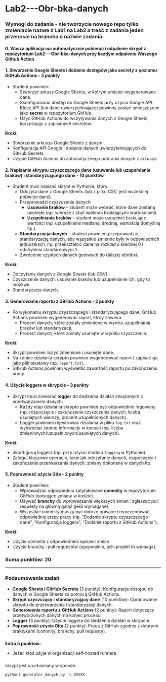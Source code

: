 # Lab2---Obr-bka-danych

### Wymogi do zadania - nie tworzycie nowego repo tylko zmieniacie nazwe z Lab1 na Lab2 a treść z zadania jeden przenosie na brancha o nazwie zadania:


#### 0. Wasza aplikacja ma automatycznie pobierać i odpalenie skrypt z repozytorium Lab2---Obr-bka-danych przy każdym odpaleniu Waszego Github Action.

#### 1. Stworzenie Google Sheets i dodanie dostępów jako secrety z poziomu GitHub Actions - **3 punkty**

- Student powinien:
  - Stworzyć arkusz Google Sheets, w którym umieści wygenerowane dane.
  - Skonfigurować dostęp do Google Sheets przy użyciu Google API. Klucz API (lub dane uwierzytelniające) powinny zostać umieszczone jako **secret** w repozytorium GitHub.
  - Użyć GitHub Actions do wczytywania danych z Google Sheets, korzystając z zapisanych secretów.

**Kroki**:
- Stworzenie arkusza Google Sheets z danymi.
- Konfiguracja API Google i dodanie danych uwierzytelniających do GitHub Secrets.
- Użycie GitHub Actions do automatycznego pobrania danych z arkusza.

#### 2. Napisanie skryptu czyszczącego dane (usuwanie lub uzupełnianie braków) i standaryzującego dane - **10 punktów**

- Student musi napisać skrypt w Pythonie, który:
  - Odczyta dane z Google Sheets (lub z pliku CSV, jeśli wcześniej pobierze dane).
  - Przeprowadzi czyszczenie danych:
    - **Usuwanie braków** – student może wybrać, które dane zostaną usunięte (np. wiersze z zbyt wieloma brakującymi wartościami).
    - **Uzupełnianie braków** – student może uzupełnić brakujące wartości (np. uzupełnianie medianą, średnią, wartością domyślną itp.).
  - **Standaryzacja danych** – student powinien przeprowadzić standaryzację danych, aby wszystkie zmienne były w odpowiednich jednostkach, np. przekształcić dane na rozkład o średniej 0 i odchyleniu standardowym 1.
  - Zwrócenie czystych danych gotowych do dalszej obróbki.

**Kroki**:
- Odczytanie danych z Google Sheets (lub CSV).
- Czyszczenie danych: usuwanie braków lub uzupełnianie ich, gdy to możliwe.
- Standaryzacja danych.

#### 3. Generowanie raportu z GitHub Actions - **2 punkty**

- Po wykonaniu skryptu czyszczącego i standaryzującego dane, GitHub Actions powinien wygenerować raport, który zawiera:
  - Procent danych, które zostały zmienione w wyniku uzupełniania braków lub standaryzacji.
  - Procent danych, które zostały usunięte w wyniku czyszczenia.
  
**Kroki**:
- Skrypt powinien liczyć zmienione i usunięte dane.
- Na koniec działania skryptu powinien wygenerować raport i zapisać go jako plik tekstowy (np. `report.txt`).
- GitHub Actions powinien wyświetlić zawartość raportu po zakończeniu pracy.

#### 4. Użycie loggera w skrypcie - **3 punkty**

- Skrypt musi zawierać **logger** do śledzenia działań związanych z przetwarzaniem danych:
  - Każdy etap działania skryptu powinien być odpowiednio logowany (np. rozpoczęcie i zakończenie czyszczenia danych, liczba usuniętych wierszy, procent uzupełnionych danych).
  - Logger powinien rejestrować działania w pliku `log.txt` oraz wyświetlać istotne informacje w konsoli (np. liczba zmienionych/uzupełnionych/usuniętych danych).

**Kroki**:
- Skonfiguruj loggera (np. przy użyciu modułu `logging` w Pythonie).
- Zaloguj kluczowe operacje, takie jak odczytanie danych, rozpoczęcie i zakończenie przetwarzania danych, zmiany dokonane w danych itp.

#### 5. Poprawność użycia Gita - **2 punkty**

- Student powinien:
  - Wprowadzać odpowiednio zatytułowane **commity** w repozytorium GitHub (opisujące zmiany w kodzie).
  - Używać **branchy** do wprowadzania większych zmian i zgłaszać pull requesty na główną gałąź (jeśli wymagane).
  - Wszystkie commity muszą być dobrze opisane i reprezentować odpowiednie etapy pracy (np. "Dodanie skryptu czyszczącego dane", "Konfiguracja loggera", "Dodanie raportu z GitHub Actions").

**Kroki**:
- Użycie commita z odpowiednimi opisami zmian.
- Użycie branchy i pull requestów (opcjonalnie, jeśli projekt to wymaga).

### Suma punktów: 20

---

### Podsumowanie zadań

- **Google Sheets i GitHub Secrets** (3 punkty): Konfiguracja dostępu do danych w Google Sheets za pomocą GitHub Actions.
- **Skrypt czyszczący i standaryzujący dane** (10 punktów): Opracowanie skryptu do przetwarzania i standaryzacji danych.
- **Generowanie raportu z GitHub Actions** (2 punkty): Raport dotyczący przetworzonych danych na koniec procesu.
- **Logger** (3 punkty): Użycie loggera do śledzenia działań w skrypcie.
- **Poprawność użycia Gita** (2 punkty): Praca z GitHub zgodnie z dobrymi praktykami (commity, branchy, pull requesty).

###
**Extra 5 punktów:**
- Jeżeli ktoś użyje w organizacji self-hosted runnera.
###
skrypt jest uruchamiany w sposób:

`python3 generator_danych.py -s XXXXX`
